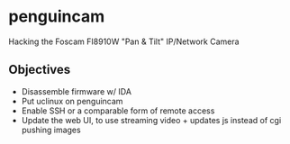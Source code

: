 penguincam
==========

Hacking the Foscam FI8910W "Pan &amp; Tilt" IP/Network Camera

## Objectives

* Disassemble firmware w/ IDA
* Put uclinux on penguincam
* Enable SSH or a comparable form of remote access
* Update the web UI, to use streaming video + updates js instead of cgi pushing images


